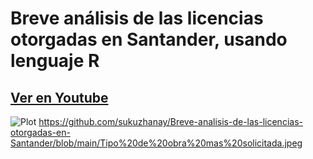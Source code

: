 # Breve análisis de las licencias otorgadas en Santander, usando lenguaje **R**

## [Ver en Youtube](https://youtu.be/J5fqmTckQ0o)

![Plot](https://github.com/sukuzhanay/Breve-analisis-de-las-licencias-otorgadas-en-Santander/blob/main/Licencias%20vs%20anio.png)
https://github.com/sukuzhanay/Breve-analisis-de-las-licencias-otorgadas-en-Santander/blob/main/Tipo%20de%20obra%20mas%20solicitada.jpeg
